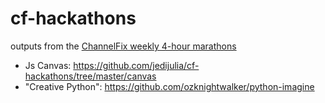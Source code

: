 # cf-hackathons
outputs from the [ChannelFix weekly 4-hour marathons](https://github.com/channelfix/hackathons)

- Js Canvas: https://github.com/jedijulia/cf-hackathons/tree/master/canvas
- "Creative Python": https://github.com/ozknightwalker/python-imagine
